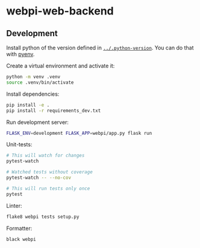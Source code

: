 # webpi-web-backend

## Development
Install python of the version defined in [`../.python-version`](../.python-version). You can do that with [pyenv].

Create a virtual environment and activate it:
```bash
python -m venv .venv
source .venv/bin/activate
```

Install dependencies:
```bash
pip install -e .
pip install -r requirements_dev.txt
```

Run development server:
```bash
FLASK_ENV=development FLASK_APP=webpi/app.py flask run
```

Unit-tests:
```bash
# This will watch for changes
pytest-watch

# Watched tests without coverage
pytest-watch -- --no-cov

# This will run tests only once
pytest
```

Linter:
```bash
flake8 webpi tests setup.py
```

Formatter:
```bash
black webpi
```


[pyenv]: https://github.com/pyenv/pyenv